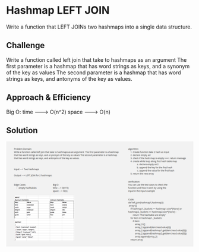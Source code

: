 # Hashmap LEFT JOIN
<!-- Short summary or background information -->
Write a function that LEFT JOINs two hashmaps into a single data structure.
## Challenge
<!-- Description of the challenge -->
Write a function called left join that take to hashmaps as an argument  The first parameter is a hashmap that has word strings as keys, and a synonym of the key as values The second parameter is a hashmap that has word strings as keys, and antonyms of the key as values.
## Approach & Efficiency
<!-- What approach did you take? Why? What is the Big O space/time for this approach? -->
Big O:
time ---> O(n^2)
space ---> O(n)

## Solution
<!-- Embedded whiteboard image -->
![](challenge-33.png)
